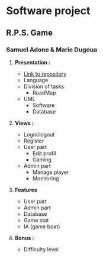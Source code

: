 # Software project

## R.P.S. Game

### Samuel Adone & Marie Dugoua



1. **Presentation :**

   - [Link to repository](https://github.com/RebornX10/b2_software)
   - Language
   - Division of tasks
     - RoadMap
   - UML
     - Software
     - Database

   

2. **Views :**

   - Login/logout
   - Register
   - User part
     - Edit profil 
     - Gaming
   - Admin part
     - Manage player
     - Monitoring

   

3. **Features**

   - User part
   - Admin part
   - Database
   - Game stat
   - IA (game boat)

   

4. **Bonus :**

   - Difficulty level

